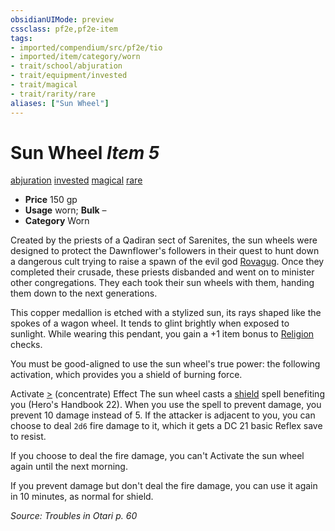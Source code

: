 ```yaml
---
obsidianUIMode: preview
cssclass: pf2e,pf2e-item
tags:
- imported/compendium/src/pf2e/tio
- imported/item/category/worn
- trait/school/abjuration
- trait/equipment/invested
- trait/magical
- trait/rarity/rare
aliases: ["Sun Wheel"]
---
```

# Sun Wheel *Item 5*  
[abjuration](abjuration.md)  [invested](invested.md)  [magical](magical.md)  [rare](rare.md)  

- **Price** 150 gp
- **Usage** worn; **Bulk** –
- **Category** Worn

Created by the priests of a Qadiran sect of Sarenites, the sun wheels were designed to protect the Dawnflower's followers in their quest to hunt down a dangerous cult trying to raise a spawn of the evil god [Rovagug](../../setting/deities/rovagug.md). Once they completed their crusade, these priests disbanded and went on to minister other congregations. They each took their sun wheels with them, handing them down to the next generations.

This copper medallion is etched with a stylized sun, its rays shaped like the spokes of a wagon wheel. It tends to glint brightly when exposed to sunlight. While wearing this pendant, you gain a +1 item bonus to [Religion](../../skills.md#Religion) checks.

You must be good-aligned to use the sun wheel's true power: the following activation, which provides you a shield of burning force.

Activate [>](chapter-9-playing-the-game.md#Actions "Single Action") (concentrate) Effect The sun wheel casts a [shield](../../spells/shield.md) spell benefiting you (Hero's Handbook 22). When you use the spell to prevent damage, you prevent 10 damage instead of 5. If the attacker is adjacent to you, you can choose to deal `2d6` fire damage to it, which it gets a DC 21 basic Reflex save to resist.

If you choose to deal the fire damage, you can't Activate the sun wheel again until the next morning.

If you prevent damage but don't deal the fire damage, you can use it again in 10 minutes, as normal for shield.

*Source: Troubles in Otari p. 60*